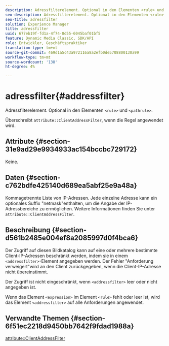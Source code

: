 ```yaml
---
description: Adressfilterelement. Optional in den Elementen <rule> und <pathrule>.
seo-description: Adressfilterelement. Optional in den Elementen <rule> und <pathrule>.
seo-title: adressfilter
solution: Experience Manager
title: adressfilter
uuid: 677eb19f-fd1a-4f74-8d55-6045baf01bf5
feature: Dynamic Media Classic, SDK/API
role: Entwickler, Geschäftspraktiker
translation-type: tm+mt
source-git-commit: 469d1a5c43a972116a8a2efb0de5708800130a99
workflow-type: tm+mt
source-wordcount: '138'
ht-degree: 4%

---
```



# adressfilter{#addressfilter}

Adressfilterelement. Optional in den Elementen `<rule>` und `<pathrule>`.

Überschreibt `attribute::ClientAddressFilter`, wenn die Regel angewendet wird.

## Attribute {#section-31e9ad29e9934933ac154bccbc729172}

Keine.

## Daten {#section-c762bdfe425140d689ea5abf25e9a48a}

Kommagetrennte Liste von IP-Adressen. Jede einzelne Adresse kann ein optionales Suffix &quot;netmask&quot;enthalten, um die Angabe der IP-Adressbereiche zu ermöglichen. Weitere Informationen finden Sie unter `attribute::ClientAddressFilter`.

## Beschreibung {#section-d561b2485e004ef8a2085997d0f4bca6}

Der Zugriff auf diesen Bildkatalog kann auf eine oder mehrere bestimmte Client-IP-Adressen beschränkt werden, indem sie in einem `<addressfilter>`-Element angegeben werden. Der Fehler &quot;Anforderung verweigert&quot;wird an den Client zurückgegeben, wenn die Client-IP-Adresse nicht übereinstimmt.

Der Zugriff ist nicht eingeschränkt, wenn `<addressfilter>` leer oder nicht angegeben ist.

Wenn das Element `<expression>` im Element `<rule>` fehlt oder leer ist, wird das Element `<addressfilter>` auf alle Anforderungen angewendet.

## Verwandte Themen {#section-6f51ec2218d9450bb7642f9fdad1988a}

[attribute::ClientAddressFilter](../../../../../is-api/image-catalog/image-serving-api-ref/c-image-catalog-reference/c-attributes-reference/r-clientaddressfilter.md#reference-7000c1f77b134462a1f06b733f29ba68)
